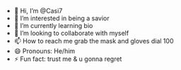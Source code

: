 - 👋 Hi, I’m @Casi7
- 👀 I’m interested in being a savior 
- 🌱 I’m currently learning bio
- 💞️ I’m looking to collaborate with myself
- 📫 How to reach me grab the mask and gloves dial 100
- 😄 Pronouns: He/him
- ⚡ Fun fact: trust me & u gonna regret 

<!---
Casi7/Casi7 is a ✨ special ✨ repository because its `README.md` (this file) appears on your GitHub profile.
You can click the Preview link to take a look at your changes.
--->
